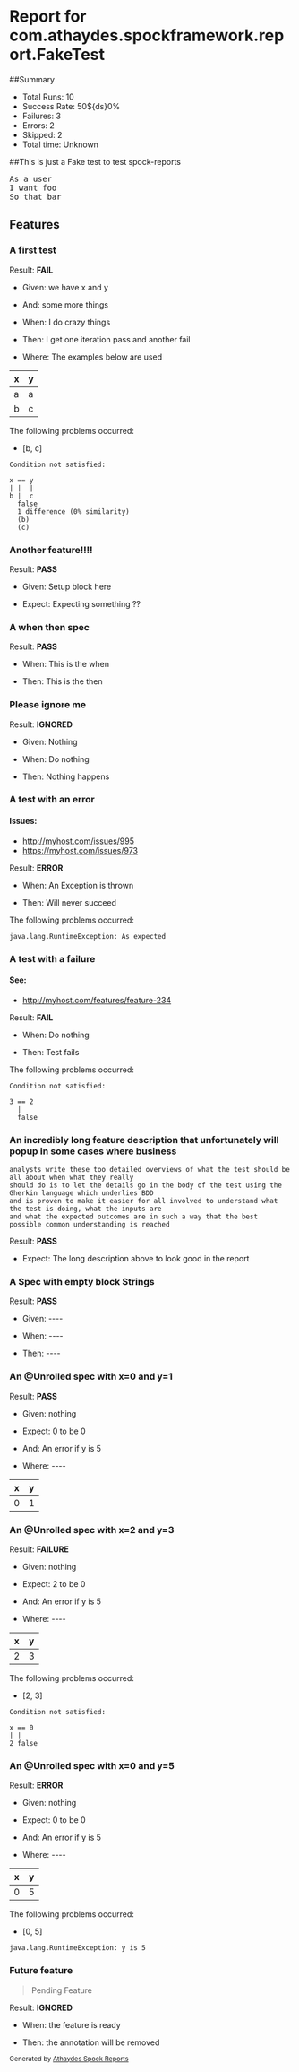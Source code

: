 # Report for com.athaydes.spockframework.report.FakeTest

##Summary

* Total Runs: 10
* Success Rate: 50${ds}0%
* Failures: 3
* Errors:   2
* Skipped:  2
* Total time: Unknown

##This is just a Fake test to test spock-reports

<pre>
As a user
I want foo
So that bar
</pre>

## Features

### A first test

Result: **FAIL**

* Given: we have x and y

* And: some more things

* When: I do crazy things

* Then: I get one iteration pass and another fail

* Where: The examples below are used

 | x | y |
 |---|---|
 | a | a | (PASS)
 | b | c | (FAIL)

The following problems occurred:

* [b, c]
```
Condition not satisfied:

x == y
| |  |
b |  c
  false
  1 difference (0% similarity)
  (b)
  (c)

```

### Another feature!!!!

Result: **PASS**

* Given: Setup block here

* Expect: Expecting something ??

### A when then spec

Result: **PASS**

* When: This is the when

* Then: This is the then

### Please ignore me

Result: **IGNORED**

* Given: Nothing

* When: Do nothing

* Then: Nothing happens

### A test with an error

#### Issues:

* http://myhost.com/issues/995
* https://myhost.com/issues/973

Result: **ERROR**

* When: An Exception is thrown

* Then: Will never succeed

The following problems occurred:

```
java.lang.RuntimeException: As expected
```

### A test with a failure

#### See:

* http://myhost.com/features/feature-234

Result: **FAIL**

* When: Do nothing

* Then: Test fails

The following problems occurred:

```
Condition not satisfied:

3 == 2
  |
  false

```

### An incredibly long feature description that unfortunately will popup in some cases where business
	analysts write these too detailed overviews of what the test should be all about when what they really
	should do is to let the details go in the body of the test using the Gherkin language which underlies BDD
	and is proven to make it easier for all involved to understand what the test is doing, what the inputs are
	and what the expected outcomes are in such a way that the best possible common understanding is reached

Result: **PASS**

* Expect: The long description above to look good in the report

### A Spec with empty block Strings

Result: **PASS**

* Given: ----

* When: ----

* Then: ----

### An @Unrolled spec with x=0 and y=1

Result: **PASS**

* Given: nothing

* Expect: 0 to be 0

* And: An error if y is 5

* Where: ----

 | x | y |
 |---|---|
 | 0 | 1 | (PASS)

### An @Unrolled spec with x=2 and y=3

Result: **FAILURE**

* Given: nothing

* Expect: 2 to be 0

* And: An error if y is 5

* Where: ----

 | x | y |
 |---|---|
 | 2 | 3 | (FAIL)

The following problems occurred:

* [2, 3]
```
Condition not satisfied:

x == 0
| |
2 false

```

### An @Unrolled spec with x=0 and y=5

Result: **ERROR**

* Given: nothing

* Expect: 0 to be 0

* And: An error if y is 5

* Where: ----

 | x | y |
 |---|---|
 | 0 | 5 | (FAIL)

The following problems occurred:

* [0, 5]
```
java.lang.RuntimeException: y is 5
```

### Future feature

> Pending Feature

Result: **IGNORED**

* When: the feature is ready

* Then: the annotation will be removed


<small>Generated by <a href="https://github.com/renatoathaydes/spock-reports">Athaydes Spock Reports</a></small>